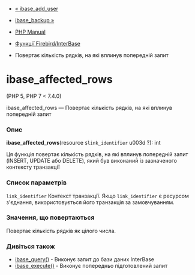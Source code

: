 - [« ibase_add_user](function.ibase-add-user.md)
- [ibase_backup »](function.ibase-backup.md)

- [PHP Manual](index.md)
- [Функції Firebird/InterBase](ref.ibase.md)
- Повертає кількість рядків, на які вплинув попередній запит

# ibase_affected_rows

(PHP 5, PHP 7 \< 7.4.0)

ibase_affected_rows — Повертає кількість рядків, на які вплинув
попередній запит

### Опис

**ibase_affected_rows**(resource `$link_identifier` u003d ?): int

Ця функція повертає кількість рядків, на які вплинув попередній
запит (INSERT, UPDATE або DELETE), який був виконаний із зазначеного
контексту транзакції

### Список параметрів

`link_identifier`
Контекст транзакції. Якщо `link_identifier` є ресурсом
з'єднання, використовується його транзакція за замовчуванням.

### Значення, що повертаються

Повертає кількість рядків як цілого числа.

### Дивіться також

- [ibase_query()](function.ibase-query.md) - Виконує запит до бази
даних InterBase
- [ibase_execute()](function.ibase-execute.md) - Виконує
попередньо підготовлений запит
